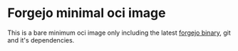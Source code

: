 # Forgejo minimal oci image

This is a bare minimum oci image only including the latest [forgejo binary](https://codeberg.org/forgejo/forgejo/releases/latest), git and it's dependencies. 

